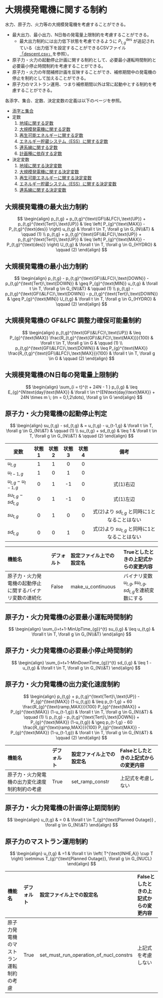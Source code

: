 # 大規模発電機に関する制約

水力、原子力、火力等の大規模発電機を考慮することができる。

- 最大出力、最小出力、N日毎の発電量上限制約を考慮することができる。
  - 最大出力制約には出力低下状態を考慮できるように $P_{t,g}^{\text{des}}$ が追記されている（出力低下を設定することができるCSVファイル[「descent.csv」](../../05_csvfile/02_generation.md#出力低下)を参照）。
- 原子力・火力の起動停止計画に関する制約として、必要最小運転時間制約と必要最小停止時間制約を考慮することができる。
- 原子力・火力の年間補修計画を反映することができ、補修期間中の発電機の停止を制約として加えることができる。
- 原子力のマストラン運用、つまり補修期間以外は常に起動中とする制約を考慮することができる。


各添字、集合、定数、決定変数の定義は以下のページを参照。
- [添字と集合](../03_set_and_index.md)
- 定数
  1. [地域に関する定数](../04_parameter/01_area.md)
  2. [大規模発電機に関する定数](../04_parameter/02_generator.md)
  3. [再生可能エネルギーに関する定数](../04_parameter/03_re.md)
  4. [エネルギー貯蔵システム（ESS）に関する定数](../04_parameter/04_ess.md)
  5. [連系線に関する定数](../04_parameter/05_tie.md)
  6. [計画種に依存する定数](../04_parameter/06_depend_on_scheduling_kind.md)
- 決定変数
  1. [地域に関する決定変数](../05_variable/01_area.md)
  2. [大規模発電機に関する決定変数](../05_variable/02_geneation.md)
  3. [再生可能エネルギーに関する決定変数](../05_variable/03_re.md)
  4. [エネルギー貯蔵システム（ESS）に関する決定変数](../05_variable/04_ess.md)
  5. [連系線に関する決定変数](../05_variable/05_tie.md)


## 大規模発電機の最大出力制約

$$
\begin{align}
   p_{t,g} + p_{t,g}^{\text{GF\\&LFC}\,\text{UP}} + p_{t,g}^{\text{Tert}\,\text{UP}}
    & \leq \left( P_{g}^{\text{MAX}} - P_{t,g}^{\text{des}} \right) u_{t,g}
    & \forall t \in T, \forall g \in G_{N\\&T}
    & \qquad (1)
\\
   p_{t,g} + p_{t,g}^{\text{GF\\&LFC}\,\text{UP}} + p_{t,g}^{\text{Tert}\,\text{UP}}
    & \leq \left( P_{g}^{\text{MAX}} - P_{t,g}^{\text{des}} \right) U_{t,g}
    & \forall t \in T, \forall g \in G_{HYDRO}
    & \qquad (2)
\end{align}
$$

## 大規模発電機の最小出力制約

$$
\begin{align}
   p_{t,g} - p_{t,g}^{\text{GF\\&LFC}\,\text{DOWN}} - p_{t,g}^{\text{Tert}\,\text{DOWN}}
    & \geq P_{g}^{\text{MIN}} u_{t,g}
    & \forall t \in T, \forall g \in G_{N\\&T}
    & \qquad (1)
\\
   p_{t,g} - p_{t,g}^{\text{GF\\&LFC}\,\text{DOWN}} - p_{t,g}^{\text{Tert}\,\text{DOWN}}
    & \geq P_{g}^{\text{MIN}} U_{t,g}
    & \forall t \in T, \forall g \in G_{HYDRO}
    & \qquad (2)
\end{align}
$$

## 大規模発電機の GF&LFC 調整力確保可能量制約

$$
\begin{align}
   p_{t,g}^{\text{GF\\&LFC}\,\text{UP}}
    & \leq P_{g}^{\text{MAX}} \frac{R_{t,g}^{\text{GF\\&LFC}\,\text{MAX}}}{100}
    & \forall t \in T, \forall g \in G
    & \qquad (1)
\\
   p_{t,g}^{\text{GF\\&LFC}\,\text{DOWN}}
    & \leq P_{g}^{\text{MAX}} \frac{R_{t,g}^{\text{GF\\&LFC}\,\text{MAX}}}{100}
    & \forall t \in T, \forall g \in G
    & \qquad (2)
\end{align}
$$

## 大規模発電機のN日毎の発電量上限制約

$$
\begin{align}
   \sum_{i = t}^{t + 24N - 1 } p_{i,g}
    & \leq E_{g}^{N\text{day}\text{MAX}}
    & \forall t \in t^{EN\text{day}\text{MAX}} + 24N \times m \; (m = 0,1,2\dots), \forall g \in G
\end{align}
$$

## 原子力・火力発電機の起動停止判定

$$
\begin{align}
   su_{t,g} - sd_{t,g}
    & = u_{t,g} - u_{t-1,g}
    & \forall t \in T, \forall g \in G_{N\\&T}
    & \qquad (1)
\\
   su_{t,g} + sd_{t,g}
    & \leq 1
    & \forall t \in T, \forall g \in G_{N\\&T}
    & \qquad (2)
\end{align}
$$

| 変数                  | 状態1 | 状態2 | 状態3 | 状態4 |                      備考                      |
| --------------------- | :---: | :---: | :---: | :---: | :--------------------------------------------: |
| $u_{t,g}$             |   1   |   1   |   0   |   0   |                                                |
| $u_{t-1,g}$           |   1   |   0   |   1   |   0   |                                                |
| $u_{t,g} - u_{t-1,g}$ |   0   |   1   |  -1   |   0   |                   式(1)右辺                    |
| $su_{t,g} - sd_{t,g}$ |   0   |   1   |  -1   |   0   |                   式(1)左辺                    |
| $su_{t,g}$            |   0   |   1   |   0   |   0   | 式(2)より $sd_{t,g}$ と同時に1となることはない |
| $sd_{t,g}$            |   0   |   0   |   1   |   0   | 式(2)より $su_{t,g}$ と同時に1となることはない |

| 機能名                                                   | デフォルト | 設定ファイル上での設定名 | Trueとしたときの上記式からの変更内容                      |
| :------------------------------------------------------- | :--------- | :----------------------- | :-------------------------------------------------------- |
| 原子力・火力発電機の起動停止に関するバイナリ変数の連続化 | False      | make_u_continuous        | バイナリ変数$u_{t,g}, su_{t,g}, sd_{t,g}$を連続変数にする |

## 原子力・火力発電機の必要最小運転時間制約

$$
\begin{align}
   \sum_{i=t+1-MinUpTime_{g}}^{t} su_{i,g}
    & \leq u_{t,g}
    & \forall t \in T, \forall g \in G_{N\\&T}
\end{align}
$$

## 原子力・火力発電機の必要最小停止時間制約

$$
\begin{align}
   \sum_{i=t+1-MinDownTime_{g}}^{t} sd_{i,g}
    & \leq 1 - u_{t,g}
    & \forall t \in T, \forall g \in G_{N\\&T}
\end{align}
$$

## 原子力・火力発電機の出力変化速度制約

$$
\begin{align}
   p_{t,g} + p_{t,g}^{\text{Tert}\,\text{UP}} - P_{g}^{\text{MAX}} (1-u_{t,g})
    & \leq p_{t-1,g} + 60 \frac{R_{g}^{\text{ramp,MAX}}}{100}  P_{g}^{\text{MAX}} + P_{g}^{\text{MAX}} (1-u_{t-1,g})
    & \forall t \in T, \forall g \in G_{N\\&T}
    & \qquad (1)
\\
   p_{t,g} - p_{t,g}^{\text{Tert}\,\text{DOWN}}  + P_{g}^{\text{MAX}} (1-u_{t,g})
    & \geq p_{t-1,g} - 60 \frac{R_{g}^{\text{ramp,MAX}}}{100} P_{g}^{\text{MAX}} - P_{g}^{\text{MAX}} (1-u_{t-1,g})
    & \forall t \in T, \forall g \in G_{N\\&T}
    & \qquad (2)
\end{align}
$$

| 機能名                                         | デフォルト | 設定ファイル上での設定名 | Falseとしたときの上記式からの変更内容 |
| :--------------------------------------------- | :--------- | :----------------------- | :------------------------------------ |
| 原子力・火力発電機の出力変化速度制約制約の考慮 | True       | set_ramp_constr          | 上記式を考慮しない                    |

## 原子力・火力発電機の計画停止期間制約

$$
\begin{align}
   u_{t,g}
    & = 0
    & \forall t \in T_{g}^{\text{Planned Outage}} , \forall g \in G_{N\\&T}
\end{align}
$$

## 原子力のマストラン運用制約

$$
\begin{align}
   u_{t,g}
    & =1
    & \forall t \in \left( T^{\text{INHE,A}} \cup T \right) \setminus T_{g}^{\text{Planned Outage}}, \forall g \in G_{NUCL}
\end{align}
$$

| 機能名                                 | デフォルト | 設定ファイル上での設定名               | Falseとしたときの上記式からの変更内容 |
| :------------------------------------- | :--------- | :------------------------------------- | :------------------------------------ |
| 原子力発電機のマストラン運転制約の考慮 | True       | set_must_run_operation_of_nucl_constrs | 上記式を考慮しない                    |
